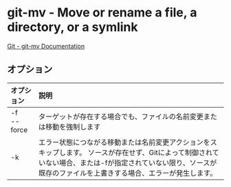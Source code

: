 # git-mv - Move or rename a file, a directory, or a symlink

[Git - git-mv Documentation](https://git-scm.com/docs/git-mv)

## オプション

|オプション|説明|
|:--|:--|
|-f<br>--force|ターゲットが存在する場合でも、ファイルの名前変更または移動を強制します|
|-k|エラー状態につながる移動または名前変更アクションをスキップします。 ソースが存在せず、Gitによって制御されていない場合、または-fが指定されていない限り、ソースが既存のファイルを上書きする場合、エラーが発生します。|
